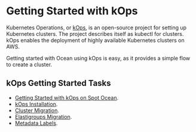 # Getting Started with kOps

Kubernetes Operations, or [kOps](https://github.com/kubernetes/kops), is an open-source project for setting up Kubernetes clusters. The project describes itself as kubectl for clusters. kOps enables the deployment of highly available Kubernetes clusters on AWS.

Getting started with Ocean using kOps is easy, as it provides a simple flow to create a cluster.

## kOps Getting Started Tasks
- [Getting Started with kOps on Spot Ocean](https://kops.sigs.k8s.io/getting_started/spot-ocean/).
- [kOps Installation](ocean/tools-and-integrations/kops/install-kops/).
- [Cluster Migration](ocean/tools-and-integrations/kops/migrate-cluster).
- [Elastigroups Migration](ocean/tutorials/migrate-existing-egs-ekskops).
- [Metadata Labels](ocean/tools-and-integrations/kops/metadata-labels).
